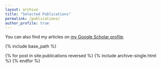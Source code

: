 ```yaml
---
layout: archive
title: "Selected Publications"
permalink: /publications/
author_profile: true
---
```




You can also find my articles on <a href="https://scholar.google.com/citations?hl=en&user=kZxMlEQAAAAJ">my Google Scholar profile</a>.


{% include base_path %}

{% for post in site.publications reversed %}
  {% include archive-single.html %}
{% endfor %}

